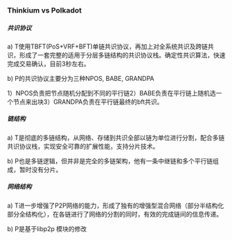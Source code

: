 ### Thinkium vs Polkadot

##### 共识协议

a) T使用TBFT(PoS+VRF+BFT)单链共识协议，再加上对全系统共识及跨链共识，形成了一套完整的适用于分层多链结构的共识协议栈。确定性共识算法，快速完成交易确认，目前3秒左右。

b) P的共识协议主要分为三种NPOS, BABE, GRANDPA

1）NPOS负责把节点随机分配到不同的平行链2）BABE负责在平行链上随机选一个节点来出块3）GRANDPA负责在平行链最终的bft共识。

##### 链结构

a) T是彻底的多链结构，从网络、存储到共识全部以链为单位进行分割，配合多链共识协议栈，实现安全可靠的扩展性能，支持分片技术。

b) P也是多链逻辑，但并非是完全的多链架构，他有一条中继链和多个平行链组成，暂时没有分片。

##### 网络结构

a) T进一步增强了P2P网络的能力，形成了独有的增强型混合网络（部分半结构化部分全结构化），在各链进行了网络的分割的同时，有效的完成链间的信息传递。

b) P是基于libp2p 模块的修改



